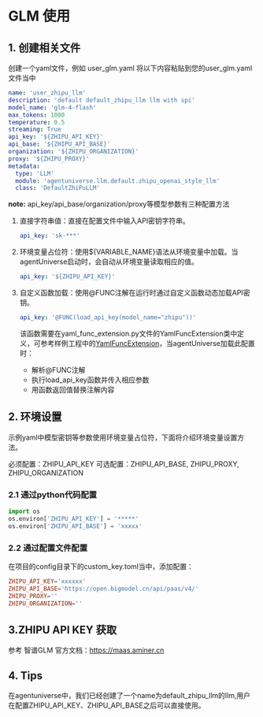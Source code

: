 # GLM 使用
## 1. 创建相关文件
创建一个yaml文件，例如 user_glm.yaml
将以下内容粘贴到您的user_glm.yaml文件当中
```yaml
name: 'user_zhipu_llm'
description: 'default default_zhipu_llm llm with spi'
model_name: 'glm-4-flash'
max_tokens: 1000
temperature: 0.5
streaming: True
api_key: '${ZHIPU_API_KEY}'
api_base: '${ZHIPU_API_BASE}'
organization: '${ZHIPU_ORGANIZATION}'
proxy: '${ZHIPU_PROXY}'
metadata:
  type: 'LLM'
  module: 'agentuniverse.llm.default.zhipu_openai_style_llm'
  class: 'DefaultZhiPuLLM'
```

**note:** api_key/api_base/organization/proxy等模型参数有三种配置方法

1. 直接字符串值：直接在配置文件中输入API密钥字符串。

    ```yaml
    api_key: 'sk-***'
    ```

2. 环境变量占位符：使用${VARIABLE_NAME}语法从环境变量中加载。当agentUniverse启动时，会自动从环境变量读取相应的值。
    ```yaml
    api_key: '${ZHIPU_API_KEY}'
    ```
   
3. 自定义函数加载：使用@FUNC注解在运行时通过自定义函数动态加载API密钥。
    ```yaml
    api_key: '@FUNC(load_api_key(model_name="zhipu"))'
    ```
    该函数需要在yaml_func_extension.py文件的YamlFuncExtension类中定义，可参考样例工程中的[YamlFuncExtension](../../../../../../examples/sample_standard_app/config/yaml_func_extension.py)，当agentUniverse加载此配置时：
   - 解析@FUNC注解
   - 执行load_api_key函数并传入相应参数
   - 用函数返回值替换注解内容
   

## 2. 环境设置
示例yaml中模型密钥等参数使用环境变量占位符，下面将介绍环境变量设置方法。

必须配置：ZHIPU_API_KEY
可选配置：ZHIPU_API_BASE, ZHIPU_PROXY, ZHIPU_ORGANIZATION
### 2.1 通过python代码配置
```python
import os
os.environ['ZHIPU_API_KEY'] = '*****'
os.environ['ZHIPU_API_BASE'] = 'xxxxx'
```
### 2.2 通过配置文件配置
在项目的config目录下的custom_key.toml当中，添加配置：
```toml
ZHIPU_API_KEY='xxxxxx'
ZHIPU_API_BASE='https://open.bigmodel.cn/api/paas/v4/'
ZHIPU_PROXY=''
ZHIPU_ORGANIZATION=''
```
## 3.ZHIPU API KEY 获取
参考 智谱GLM 官方文档：https://maas.aminer.cn

## 4. Tips
在agentuniverse中，我们已经创建了一个name为default_zhipu_llm的llm,用户在配置ZHIPU_API_KEY、ZHIPU_API_BASE之后可以直接使用。



